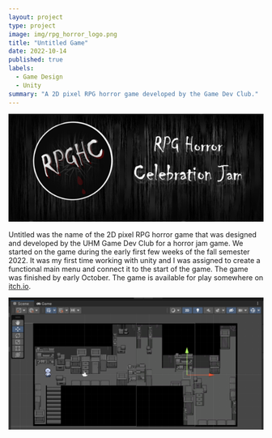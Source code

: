 ```yaml
---
layout: project
type: project
image: img/rpg_horror_logo.png
title: "Untitled Game"
date: 2022-10-14
published: true
labels:
  - Game Design
  - Unity
summary: "A 2D pixel RPG horror game developed by the Game Dev Club."
---
```


<img class="img-fluid" src="../img/rpg_horro_pic.png">

Untitled was the name of the 2D pixel RPG horror game that was designed and developed by the UHM Game Dev Club for a horror jam game. We started on the game during the early first few weeks of the fall semester 2022. It was my first time working with unity and I was assigned to create a functional main menu and connect it to the start of the game. The game was finished by early October. The game is available for play somewhere on [itch.io](https://itch.io/games). 

<img class="img-fluid" src="../img/untitled_screenshoot.png">

